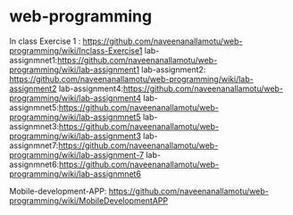 # web-programming
In class Exercise 1 : https://github.com/naveenanallamotu/web-programming/wiki/Inclass-Exercise1
lab-assignmnet1:https://github.com/naveenanallamotu/web-programming/wiki/lab-assignment1
lab-assignment2: https://github.com/naveenanallamotu/web-programming/wiki/lab-assignment2
lab-assignment4:https://github.com/naveenanallamotu/web-programming/wiki/lab-assignment4
lab-assignmnet5:https://github.com/naveenanallamotu/web-programming/wiki/lab-assignmnet5
lab-assignmnet3:https://github.com/naveenanallamotu/web-programming/wiki/lab-assignment3
lab-assignmnet7:https://github.com/naveenanallamotu/web-programming/wiki/lab-assignment-7
lab-assignmnet6:https://github.com/naveenanallamotu/web-programming/wiki/lab-assignmnet6

Mobile-development-APP: https://github.com/naveenanallamotu/web-programming/wiki/MobileDevelopmentAPP
